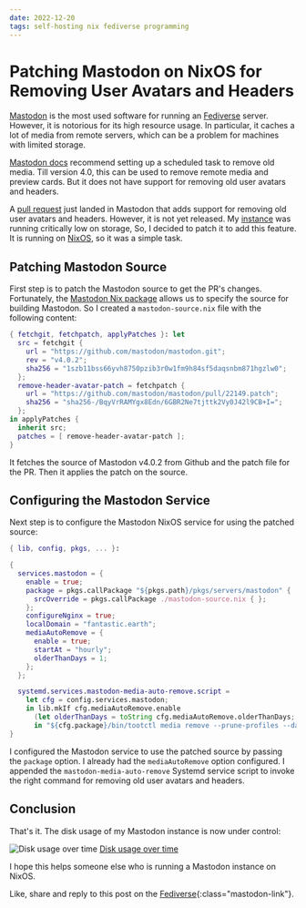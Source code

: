 ```yaml
---
date: 2022-12-20
tags: self-hosting nix fediverse programming
---
```


# Patching Mastodon on NixOS for Removing User Avatars and Headers

[Mastodon](https://joinmastodon.org/) is the most used software for running an [Fediverse](https://en.wikipedia.org/wiki/Fediverse) server. However, it is notorious for its high resource usage. In particular, it caches a lot of media from remote servers, which can be a problem for machines with limited storage.

[Mastodon docs](https://docs.joinmastodon.org/admin/setup/#cleanup) recommend setting up a scheduled task to remove old media. Till version 4.0, this can be used to remove remote media and preview cards. But it does not have support for removing old user avatars and headers.

A [pull request](https://github.com/mastodon/mastodon/pull/22149) just landed in Mastodon that adds support for removing old user avatars and headers. However, it is not yet released. My [instance](https://fantastic.earth) was running critically low on storage, So, I decided to patch it to add this feature. It is running on [NixOS](https://nixos.org/), so it was a simple task.

## Patching Mastodon Source

First step is to patch the Mastodon source to get the PR's changes. Fortunately, the [Mastodon Nix package](https://github.com/NixOS/nixpkgs/blob/master/pkgs/servers/mastodon/default.nix) allows us to specify the source for building Mastodon. So I created a `mastodon-source.nix` file with the following content:

```nix
{ fetchgit, fetchpatch, applyPatches }: let
  src = fetchgit {
    url = "https://github.com/mastodon/mastodon.git";
    rev = "v4.0.2";
    sha256 = "1szb11bss66yvh8750pzib3r0w1fm9h84sf5daqsnbm871hgzlw0";
  };
  remove-header-avatar-patch = fetchpatch {
    url = "https://github.com/mastodon/mastodon/pull/22149.patch";
    sha256 = "sha256-/BqyVrRAMYgx8Edn/6GBR2Ne7tjttk2Vy0J42l9CB+I=";
  };
in applyPatches {
  inherit src;
  patches = [ remove-header-avatar-patch ];
}
```

It fetches the source of Mastodon v4.0.2 from Github and the patch file for the PR. Then it applies the patch on the source.

## Configuring the Mastodon Service

Next step is to configure the Mastodon NixOS service for using the patched source:

```nix
{ lib, config, pkgs, ... }:

{
  services.mastodon = {
    enable = true;
    package = pkgs.callPackage "${pkgs.path}/pkgs/servers/mastodon" {
      srcOverride = pkgs.callPackage ./mastodon-source.nix { };
    };
    configureNginx = true;
    localDomain = "fantastic.earth";
    mediaAutoRemove = {
      enable = true;
      startAt = "hourly";
      olderThanDays = 1;
    };
  };

  systemd.services.mastodon-media-auto-remove.script =
    let cfg = config.services.mastodon;
    in lib.mkIf cfg.mediaAutoRemove.enable
      (let olderThanDays = toString cfg.mediaAutoRemove.olderThanDays;
      in "${cfg.package}/bin/tootctl media remove --prune-profiles --days=${olderThanDays}");
}
```

I configured the Mastodon service to use the patched source by passing the `package` option. I already had the `mediaAutoRemove` option configured. I appended the `mastodon-media-auto-remove` Systemd service script to invoke the right command for removing old user avatars and headers.

## Conclusion

That's it. The disk usage of my Mastodon instance is now under control:

![Disk usage over time](https://fantastic.earth/system/media_attachments/files/109/544/832/069/621/724/original/e3eab8073385853e.png "Disk usage over time")
[Disk usage over time](https://fantastic.earth/system/media_attachments/files/109/544/832/069/621/724/original/e3eab8073385853e.png)

I hope this helps someone else who is running a Mastodon instance on NixOS.

Like, share and reply to this post on the [Fediverse](https://fantastic.earth/@abnv/109546513445577883){:class="mastodon-link"}.
